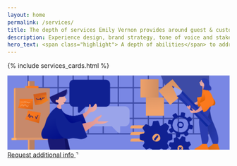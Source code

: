 ```yaml
---
layout: home
permalink: /services/
title: The depth of services Emily Vernon provides around guest & customer experience
description: Experience design, brand strategy, tone of voice and stakeholder management are used to complete projects of varying needs.
hero_text: <span class="highlight"> A depth of abilities</span> to address projects with <span class="highlight">varying needs</span>
---
```


{% include services_cards.html %}

<img src="/assets/img/services-process.png">

<div class="read-more">
  <a href="mailto:emily@emilyvernon.com" target="_blank">
    Request additional info
  </a>
  <span class="arrow">&urcorn;</span>
</div>
